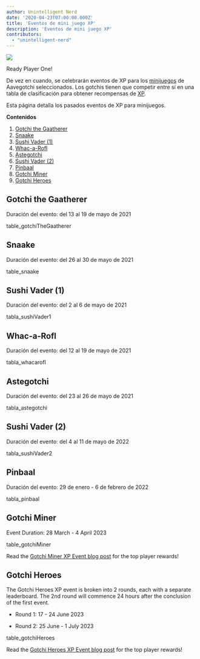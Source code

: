 ```yaml
---
author: Unintelligent Nerd
date: '2020-04-23T07:00:00.000Z'
title: 'Eventos de mini juego XP'
description: 'Eventos de mini juego XP'
contributors:
  - "unintelligent-nerd"
---
```


<div class="headerImageContainer">
<img class="headerImage" src="/minigame-xp-events/Aarcade_Machine.png">
<p class="headerImageText">Ready Player One!</p>
</div>

De vez en cuando, se celebrarán eventos de XP para los [minijuegos](/minigames) de Aavegotchi seleccionados. Los gotchis tienen que competir entre sí en una tabla de clasificación para obtener recompensas de [XP](/xp).

Esta página detalla los pasados eventos de XP para minijuegos.

<div class="contentsBox">

**Contenidos**

<ol>
<li><a href=#gotchi-the-gaatherer>Gotchi the Gaatherer</a></li>
<li><a href=#snaake>Snaake</a></li>
<li><a href=#sushi-vader--1->Sushi Vader (1)</a></li>
<li><a href=#whac-a-rofl>Whac-a-Rofl</a></li>
<li><a href=#astegotchi>Astegotchi</a></li>
<li><a href=#sushi-vader--2->Sushi Vader (2)</a></li>
<li><a href=#pinbaal>Pinbaal</a></li>
<li><a href=#gotchi-miner>Gotchi Miner</a></li>
<li><a href=#gotchi-heroes>Gotchi Heroes</a></li>
</ol>

</div>

## Gotchi the Gaatherer

Duración del evento: del 13 al 19 de mayo de 2021

table_gotchiTheGaatherer

## Snaake

Duración del evento: del 26 al 30 de mayo de 2021

table_snaake

## Sushi Vader (1)

Duración del evento: del 2 al 6 de mayo de 2021

tabla_sushiVader1

## Whac-a-Rofl

Duración del evento: del 12 al 19 de mayo de 2021

tabla_whacarofl

## Astegotchi

Duración del evento: del 23 al 26 de mayo de 2021

tabla_astegotchi

## Sushi Vader (2)

Duración del evento: del 4 al 11 de mayo de 2022

tabla_sushiVader2

## Pinbaal

Duración del evento: 29 de enero - 6 de febrero de 2022

tabla_pinbaal

## Gotchi Miner

Event Duration: 28 March - 4 April 2023

table_gotchiMiner

Read the [Gotchi Miner XP Event blog post](https://blog.aavegotchi.com/gotchi-miner-launches/) for the top player rewards!

## Gotchi Heroes

The Gotchi Heroes XP event is broken into 2 rounds, each with a separate leaderboard. The 2nd round will commence 24 hours after the conclusion of the first event.

* Round 1: 17 - 24 June 2023

* Round 2: 25 June - 1 July 2023

table_gotchiHeroes

Read the [Gotchi Heroes XP Event blog post](https://blog.aavegotchi.com/gotchi-heroes-debuts-xp-tournament-on-june-17-earn-xp-rewards-ghst-and-exclusive-packs/) for the top player rewards!